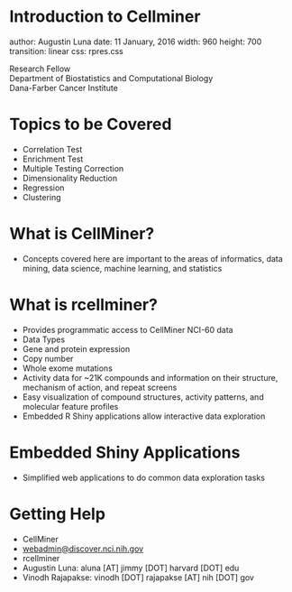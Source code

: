 
<script>
  (function(i,s,o,g,r,a,m){i['GoogleAnalyticsObject']=r;i[r]=i[r]||function(){
  (i[r].q=i[r].q||[]).push(arguments)},i[r].l=1*new Date();a=s.createElement(o),
  m=s.getElementsByTagName(o)[0];a.async=1;a.src=g;m.parentNode.insertBefore(a,m)
  })(window,document,'script','//www.google-analytics.com/analytics.js','ga');

  ga('create', 'UA-317478-17', 'auto');
  ga('send', 'pageview');

</script>


Introduction to Cellminer
===
author: Augustin Luna
date: 11 January, 2016
width: 960
height: 700
transition: linear
css: rpres.css

<!-- NOTE: Styling and external images may be missing --> 

<p>Research Fellow
  <br/>
  Department of Biostatistics and Computational Biology
  <br/>
  Dana-Farber Cancer Institute
</p>
<div class="footer" style="display:none;"><img src="img/dfci_logo.gif" height="60px" width="330px" /></div>

Topics to be Covered
===
* Correlation Test
* Enrichment Test
* Multiple Testing Correction
* Dimensionality Reduction
* Regression
* Clustering

What is CellMiner?
===
* Concepts covered here are important to the areas of informatics, data mining, data science, machine learning, and statistics 

What is rcellminer?
===
* Provides programmatic access to CellMiner NCI-60 data
* Data Types
 * Gene and protein expression
 * Copy number
 * Whole exome mutations
 * Activity data for ~21K compounds and information on their structure, mechanism of action, and repeat screens
* Easy visualization of compound structures, activity patterns, and molecular feature profiles
* Embedded R Shiny applications allow interactive data exploration

Embedded Shiny Applications
===
* Simplified web applications to do common data exploration tasks

Getting Help
===
* CellMiner
 * webadmin@discover.nci.nih.gov
* rcellminer 
 * Augustin Luna: aluna [AT] jimmy [DOT] harvard [DOT] edu 
 * Vinodh Rajapakse: vinodh [DOT] rajapakse [AT] nih [DOT] gov 
 
